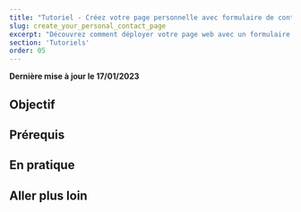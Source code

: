 ```yaml
---
title: "Tutoriel - Créez votre page personnelle avec formulaire de contact"
slug: create_your_personal_contact_page
excerpt: "Découvrez comment déployer votre page web avec un formulaire de contact qui enverra les demandes de vos visiteurs sur votre adresse mail"
section: 'Tutoriels'
order: 05
---
```


**Dernière mise à jour le 17/01/2023**

## Objectif

## Prérequis

## En pratique

## Aller plus loin
